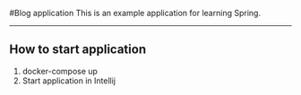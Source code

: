 #Blog application
This is an example application for learning Spring.

---
## How to start application
1. docker-compose up
2. Start application in Intellij